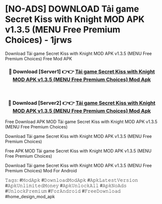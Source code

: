 # [NO-ADS] DOWNLOAD Tải game Secret Kiss with Knight MOD APK v1.3.5 (MENU Free Premium Choices) - 1jrws
Download Tải game Secret Kiss with Knight MOD APK v1.3.5 (MENU Free Premium Choices) Free Mod APK

<div align="center">
<h3>🔴 Download [Server1] 👉👉 <a href="https://apk-comot.site?title=Tải_game_Secret_Kiss_with_Knight_MOD_APK_v1.3.5_(MENU_Free_Premium_Choices)">Tải game Secret Kiss with Knight MOD APK v1.3.5 (MENU Free Premium Choices) Mod Apk</a></h3><br>

<h3>🔴 Download [Server2] 👉👉 <a href="https://apk-comot.site?title=Tải_game_Secret_Kiss_with_Knight_MOD_APK_v1.3.5_(MENU_Free_Premium_Choices)">Tải game Secret Kiss with Knight MOD APK v1.3.5 (MENU Free Premium Choices) Mod Apk</a></h3>
</div>


Free Download APK MOD Tải game Secret Kiss with Knight MOD APK v1.3.5 (MENU Free Premium Choices)

Download Tải game Secret Kiss with Knight MOD APK v1.3.5 (MENU Free Premium Choices) 

Free APK MOD Tải game Secret Kiss with Knight MOD APK v1.3.5 (MENU Free Premium Choices) 

Download Tải game Secret Kiss with Knight MOD APK v1.3.5 (MENU Free Premium Choices) Mod For Android

𝚃𝚊𝚐𝚜: #𝙼𝚘𝚍𝙰𝚙𝚔 #𝙳𝚘𝚠𝚗𝚕𝚘𝚊𝚍𝙼𝚘𝚍𝙰𝚙𝚔 #𝙰𝚙𝚔𝙻𝚊𝚝𝚎𝚜𝚝𝚅𝚎𝚛𝚜𝚒𝚘𝚗 #𝙰𝚙𝚔𝚄𝚗𝚕𝚒𝚖𝚒𝚝𝚎𝚍𝙼𝚘𝚗𝚎𝚢 #𝙰𝚙𝚔𝚄𝚗𝚕𝚘𝚌𝚔𝙰𝚕𝚕 #𝙰𝚙𝚔𝙽𝚘𝙰𝚍𝚜 #𝚄𝚗𝚕𝚘𝚌𝚔𝙿𝚛𝚎𝚖𝚒𝚞𝚖 #𝙵𝚘𝚛𝙰𝚗𝚍𝚛𝚘𝚒𝚍 #𝙵𝚛𝚎𝚎𝙳𝚘𝚠𝚗𝚕𝚘𝚊𝚍 #home_design_mod_apk